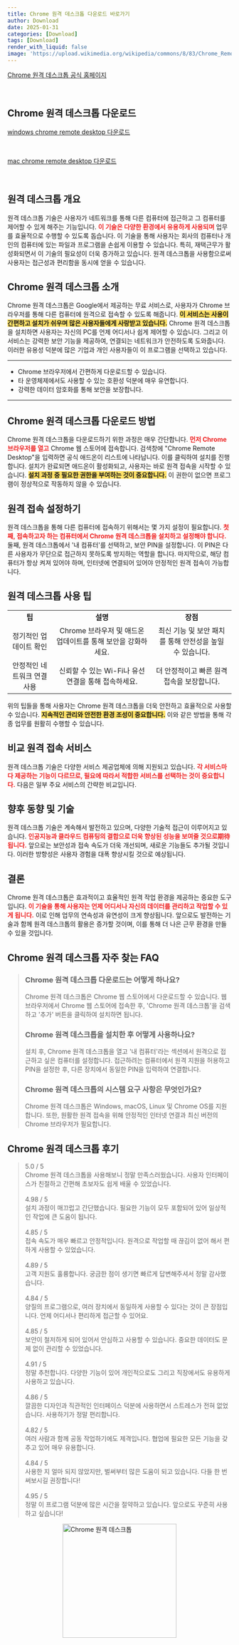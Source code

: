 ```yaml
---
title: Chrome 원격 데스크톱 다운로드 바로가기
author: Download
date: 2025-01-31
categories: [Download]
tags: [Download]
render_with_liquid: false
image: 'https://upload.wikimedia.org/wikipedia/commons/8/83/Chrome_Remote_Desktop_logo.png'
---
```

<p><a class='click-button' title='Chrome 원격 데스크톱' href='https://remotedesktop.google.com/support/?hl=ko&pli=1' rel='nofollow'>Chrome 원격 데스크톱 공식 홈페이지</a></p><br>
<h2 id='Chrome 원격 데스크톱_다운로드'>Chrome 원격 데스크톱 다운로드</h2>
<p><a class="click-button windows" title="chrome remote desktop 다운로드" href="https://remotedesktop.google.com/support/?hl=ko&pli=1" rel="nofollow">windows chrome remote desktop 다운로드</a></p><br>
<p><a class="click-button mac" title="chrome remote desktop 다운로드" href="https://remotedesktop.google.com/support/?hl=ko&pli=1" rel="nofollow">mac chrome remote desktop 다운로드</a></p><br>


<h2 id='원격_데스크톱_개요'>원격 데스크톱 개요</h2>

<p>원격 데스크톱 기술은 사용자가 네트워크를 통해 다른 컴퓨터에 접근하고 그 컴퓨터를 제어할 수 있게 해주는 기능입니다. <b><span style="color: #ee2323;">이 기술은 다양한 환경에서 유용하게 사용되며</span></b> 업무를 효율적으로 수행할 수 있도록 돕습니다. 이 기술을 통해 사용자는 회사의 컴퓨터나 개인의 컴퓨터에 있는 파일과 프로그램을 손쉽게 이용할 수 있습니다. 특히, 재택근무가 활성화되면서 이 기술의 필요성이 더욱 증가하고 있습니다. 원격 데스크톱을 사용함으로써 사용자는 접근성과 편리함을 동시에 얻을 수 있습니다.</p>

<h2 id='Chrome_원격_데스크톱_소개'>Chrome 원격 데스크톱 소개</h2>

<p>Chrome 원격 데스크톱은 Google에서 제공하는 무료 서비스로, 사용자가 Chrome 브라우저를 통해 다른 컴퓨터에 원격으로 접속할 수 있도록 해줍니다. <b><span style="background-color: #ffe066;">이 서비스는 사용이 간편하고 설치가 쉬우며 많은 사용자들에게 사랑받고 있습니다.</span></b> Chrome 원격 데스크톱을 설치하면 사용자는 자신의 PC를 언제 어디서나 쉽게 제어할 수 있습니다. 그리고 이 서비스는 강력한 보안 기능을 제공하여, 연결되는 네트워크가 안전하도록 도와줍니다. 이러한 유용성 덕분에 많은 기업과 개인 사용자들이 이 프로그램을 선택하고 있습니다.</p>

<hr />

<ul>
    <li>Chrome 브라우저에서 간편하게 다운로드할 수 있습니다.</li>
    <li>타 운영체제에서도 사용할 수 있는 호환성 덕분에 매우 유연합니다.</li>
    <li>강력한 데이터 암호화를 통해 보안을 보장합니다.</li>
</ul>

<hr />

<h2 id='Chrome_원격_데스크톱_다운로드_방법'>Chrome 원격 데스크톱 다운로드 방법</h2>

<p>Chrome 원격 데스크톱을 다운로드하기 위한 과정은 매우 간단합니다. <b><span style="color: #ee2323;">먼저 Chrome 브라우저를 열고</span></b> Chrome 웹 스토어에 접속합니다. 검색창에 "Chrome Remote Desktop"을 입력하면 공식 애드온이 리스트에 나타납니다. 이를 클릭하여 설치를 진행합니다. 설치가 완료되면 애드온이 활성화되고, 사용자는 바로 원격 접속을 시작할 수 있습니다. <b><span style="background-color: #ffe066;">설치 과정 중 필요한 권한을 부여하는 것이 중요합니다.</span></b> 이 권한이 없으면 프로그램이 정상적으로 작동하지 않을 수 있습니다.</p>

<h2 id='원격_접속_설정하기'>원격 접속 설정하기</h2>

<p>원격 데스크톱을 통해 다른 컴퓨터에 접속하기 위해서는 몇 가지 설정이 필요합니다. <b><span style="color: #ee2323;">첫째, 접속하고자 하는 컴퓨터에서 Chrome 원격 데스크톱을 설치하고 설정해야 합니다.</span></b> 둘째, 원격 데스크톱에서 '내 컴퓨터'를 선택하고, 보안 PIN을 설정합니다. 이 PIN은 다른 사용자가 무단으로 접근하지 못하도록 방지하는 역할을 합니다. 마지막으로, 해당 컴퓨터가 항상 켜져 있어야 하며, 인터넷에 연결되어 있어야 안정적인 원격 접속이 가능합니다.</p>

<h2 id='원격_데스크톱_사용_팁'>원격 데스크톱 사용 팁</h2>

<table>
    <tr>
        <td style="text-align: center; height: 17px;"><b>팁</b></td>
        <td style="text-align: center; height: 17px;"><b>설명</b></td>
        <td style="text-align: center; height: 17px;"><b>장점</b></td>
    </tr>
    <tr>
        <td style="text-align: center; height: 17px;">정기적인 업데이트 확인</td>
        <td style="text-align: center; height: 17px;">Chrome 브라우저 및 애드온 업데이트를 통해 보안을 강화하세요.</td>
        <td style="text-align: center; height: 17px;">최신 기능 및 보안 패치를 통해 안전성을 높일 수 있습니다.</td>
    </tr>
    <tr>
        <td style="text-align: center; height: 17px;">안정적인 네트워크 연결 사용</td>
        <td style="text-align: center; height: 17px;">신뢰할 수 있는 Wi-Fi나 유선 연결을 통해 접속하세요.</td>
        <td style="text-align: center; height: 17px;">더 안정적이고 빠른 원격 접속을 보장합니다.</td>
    </tr>
</table>

<p>위의 팁들을 통해 사용자는 Chrome 원격 데스크톱을 더욱 안전하고 효율적으로 사용할 수 있습니다. <b><span style="background-color: #ffe066;">지속적인 관리와 안전한 환경 조성이 중요합니다.</span></b> 이와 같은 방법을 통해 각종 업무를 원활히 수행할 수 있습니다.</p>

<h2 id='비교_원격_접속_서비스'>비교 원격 접속 서비스</h2>

<p>원격 데스크톱 기술은 다양한 서비스 제공업체에 의해 지원되고 있습니다. <b><span style="color: #ee2323;">각 서비스마다 제공하는 기능이 다르므로, 필요에 따라서 적합한 서비스를 선택하는 것이 중요합니다.</span></b> 다음은 일부 주요 서비스의 간략한 비교입니다.</p>

<h2 id='향후_동향_및_기술'>향후 동향 및 기술</h2>

<p>원격 데스크톱 기술은 계속해서 발전하고 있으며, 다양한 기술적 접근이 이루어지고 있습니다. <b><span style="color: #ee2323;">인공지능과 클라우드 컴퓨팅의 결합으로 더욱 향상된 성능을 보여줄 것으로期待됩니다.</span></b> 앞으로는 보안성과 접속 속도가 더욱 개선되며, 새로운 기능들도 추가될 것입니다. 이러한 방향성은 사용자 경험을 대폭 향상시킬 것으로 예상됩니다.</p>

<h2 id='결론'>결론</h2>

<p>Chrome 원격 데스크톱은 효과적이고 효율적인 원격 작업 환경을 제공하는 중요한 도구입니다. <b><span style="color: #ee2323;">이 기술을 통해 사용자는 언제 어디서나 자신의 데이터를 관리하고 작업할 수 있게 됩니다.</span></b> 이로 인해 업무의 연속성과 유연성이 크게 향상됩니다. 앞으로도 발전하는 기술과 함께 원격 데스크톱의 활용은 증가할 것이며, 이를 통해 더 나은 근무 환경을 만들 수 있을 것입니다.</p>


<h2 id='Chrome 원격 데스크톱_자주_찾는_FAQ'>Chrome 원격 데스크톱 자주 찾는 FAQ</h2>
<div itemscope="" itemtype="https://schema.org/FAQPage"> <blockquote> <div itemscope="" itemprop="mainEntity" itemtype="https://schema.org/Question"> <h3 itemprop="name">Chrome 원격 데스크톱 다운로드는 어떻게 하나요?</h3> <div itemscope="" itemprop="acceptedAnswer" itemtype="https://schema.org/Answer"> <span itemprop="text"> <p>Chrome 원격 데스크톱은 Chrome 웹 스토어에서 다운로드할 수 있습니다. 웹 브라우저에서 Chrome 웹 스토어에 접속한 후, 'Chrome 원격 데스크톱'을 검색하고 '추가' 버튼을 클릭하여 설치하면 됩니다.</p> </span> </div> </div> <div itemscope="" itemprop="mainEntity" itemtype="https://schema.org/Question"> <h3 itemprop="name">Chrome 원격 데스크톱을 설치한 후 어떻게 사용하나요?</h3> <div itemscope="" itemprop="acceptedAnswer" itemtype="https://schema.org/Answer"> <span itemprop="text"> <p>설치 후, Chrome 원격 데스크톱을 열고 '내 컴퓨터'라는 섹션에서 원격으로 접근하고 싶은 컴퓨터를 설정합니다. 접근하려는 컴퓨터에서 원격 지원을 허용하고 PIN을 설정한 후, 다른 장치에서 동일한 PIN을 입력하여 연결합니다.</p> </span> </div> </div> <div itemscope="" itemprop="mainEntity" itemtype="https://schema.org/Question"> <h3 itemprop="name">Chrome 원격 데스크톱의 시스템 요구 사항은 무엇인가요?</h3> <div itemscope="" itemprop="acceptedAnswer" itemtype="https://schema.org/Answer"> <span itemprop="text"> <p>Chrome 원격 데스크톱은 Windows, macOS, Linux 및 Chrome OS를 지원합니다. 또한, 원활한 원격 접속을 위해 안정적인 인터넷 연결과 최신 버전의 Chrome 브라우저가 필요합니다.</p> </span> </div> </div> </blockquote> </div>
<h2 id='Chrome 원격 데스크톱_후기'>Chrome 원격 데스크톱 후기</h2>
<div itemscope itemtype="https://schema.org/Product">
  <blockquote>
  <div itemprop="review" itemscope itemtype="https://schema.org/Review">
      <div itemprop="reviewRating" itemscope itemtype="https://schema.org/Rating"> <span itemprop="ratingValue">5.0</span> / <span itemprop="bestRating">5</span> </div>
      <span itemprop="reviewBody">Chrome 원격 데스크톱을 사용해보니 정말 만족스러웠습니다. 사용자 인터페이스가 친절하고 간편해 초보자도 쉽게 배울 수 있었습니다.</span>
  </div>
  <br>
  <div itemprop="review" itemscope itemtype="https://schema.org/Review">
      <div itemprop="reviewRating" itemscope itemtype="schema.org/Rating"> <span itemprop="ratingValue">4.98</span> / <span itemprop="bestRating">5</span> </div>
      <span itemprop="reviewBody">설치 과정이 매끄럽고 간단했습니다. 필요한 기능이 모두 포함되어 있어 일상적인 작업에 큰 도움이 됩니다.</span>
  </div>
  <br>
  <div itemprop="review" itemscope itemtype="schema.org/Review">
      <div itemprop="reviewRating" itemscope itemtype="https://schema.org/Rating"> <span itemprop="ratingValue">4.85</span> / <span itemprop="bestRating">5</span> </div>
      <span itemprop="reviewBody">접속 속도가 매우 빠르고 안정적입니다. 원격으로 작업할 때 끊김이 없어 해서 편하게 사용할 수 있었습니다.</span>
  </div>
  <br>
  <div itemprop="review" itemscope itemtype="https://schema.org/Review">
      <div itemprop="reviewRating" itemscope itemtype="https://schema.org/Rating"> <span itemprop="ratingValue">4.89</span> / <span itemprop="bestRating">5</span> </div>
      <span itemprop="reviewBody">고객 지원도 훌륭합니다. 궁금한 점이 생기면 빠르게 답변해주셔서 정말 감사했습니다.</span>
  </div>
  <br>
  <div itemprop="review" itemscope itemtype="https://schema.org/Review">
      <div itemprop="reviewRating" itemscope itemtype="https://schema.org/Rating"> <span itemprop="ratingValue">4.84</span> / <span itemprop="bestRating">5</span> </div>
      <span itemprop="reviewBody">양질의 프로그램으로, 여러 장치에서 동일하게 사용할 수 있다는 것이 큰 장점입니다. 언제 어디서나 편리하게 접근할 수 있어요.</span>
  </div>
  <br>
  <div itemprop="review" itemscope itemtype="https://schema.org/Review">
      <div itemprop="reviewRating" itemscope itemtype="https://schema.org/Rating"> <span itemprop="ratingValue">4.85</span> / <span itemprop="bestRating">5</span> </div>
      <span itemprop="reviewBody">보안이 철저하게 되어 있어서 안심하고 사용할 수 있습니다. 중요한 데이터도 문제 없이 관리할 수 있었습니다.</span>
  </div>
  <br>
  <div itemprop="review" itemscope itemtype="https://schema.org/Review">
      <div itemprop="reviewRating" itemscope itemtype="https://schema.org/Rating"> <span itemprop="ratingValue">4.91</span> / <span itemprop="bestRating">5</span> </div>
      <span itemprop="reviewBody">정말 추천합니다. 다양한 기능이 있어 개인적으로도 그리고 직장에서도 유용하게 사용하고 있습니다.</span>
  </div>
  <br>
  <div itemprop="review" itemscope itemtype="https://schema.org/Review">
      <div itemprop="reviewRating" itemscope itemtype="https://schema.org/Rating"> <span itemprop="ratingValue">4.86</span> / <span itemprop="bestRating">5</span> </div>
      <span itemprop="reviewBody">깔끔한 디자인과 직관적인 인터페이스 덕분에 사용하면서 스트레스가 전혀 없었습니다. 사용하기가 정말 편리합니다.</span>
  </div>
  <br>
  <div itemprop="review" itemscope itemtype="https://schema.org/Review">
      <div itemprop="reviewRating" itemscope itemtype="https://schema.org/Rating"> <span itemprop="ratingValue">4.82</span> / <span itemprop="bestRating">5</span> </div>
      <span itemprop="reviewBody">여러 사람과 함께 공동 작업하기에도 제격입니다. 협업에 필요한 모든 기능을 갖추고 있어 매우 유용합니다.</span>
  </div>
  <br>
  <div itemprop="review" itemscope itemtype="https://schema.org/Review">
      <div itemprop="reviewRating" itemscope itemtype="https://schema.org/Rating"> <span itemprop="ratingValue">4.84</span> / <span itemprop="bestRating">5</span> </div>
      <span itemprop="reviewBody">사용한 지 얼마 되지 않았지만, 벌써부터 많은 도움이 되고 있습니다. 다들 한 번 써보시길 권장합니다!</span>
  </div>
  <br>
  <div itemprop="review" itemscope itemtype="https://schema.org/Review">
      <div itemprop="reviewRating" itemscope itemtype="https://schema.org/Rating"> <span itemprop="ratingValue">4.95</span> / <span itemprop="bestRating">5</span> </div>
      <span itemprop="reviewBody">정말 이 프로그램 덕분에 많은 시간을 절약하고 있습니다. 앞으로도 꾸준히 사용하고 싶습니다!</span>
  </div>
  </blockquote>
</div>
<figure class="image" style="display: flex; justify-content: center; align-items: center; margin: 0;"><img src="https://upload.wikimedia.org/wikipedia/commons/8/83/Chrome_Remote_Desktop_logo.png" alt="Chrome 원격 데스크톱" width="256" height="256" style="max-width: 100%; height: auto;"></figure>
